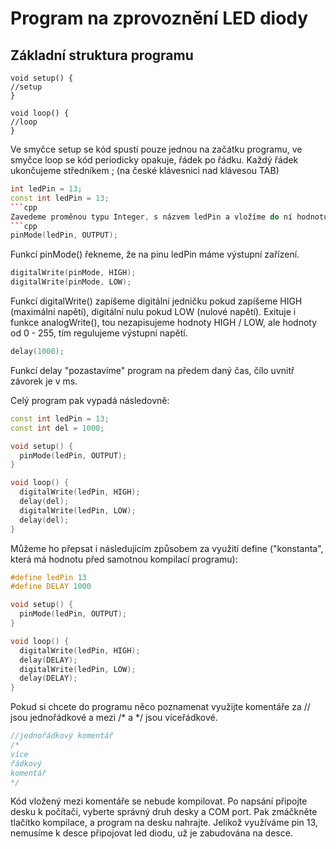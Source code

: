 # Program na zprovoznění LED diody
## Základní struktura programu
```
void setup() {
//setup
}

void loop() {
//loop
}
```
Ve smyčce setup se kód spustí pouze jednou na začátku programu, ve smyčce loop se kód periodicky opakuje, řádek po řádku.
Každý řádek ukončujeme středníkem ; (na české klávesnici nad klávesou TAB)
```cpp
int ledPin = 13;
const int ledPin = 13;
```cpp
Zavedeme proměnou typu Integer, s názvem ledPin a vložíme do ní hodnotu 13. Tím si usnadníme pojmenování jednotlivých pinů na desce (nemusíme si pamatovat čísla). Slovo const přidáváme, pokud se jedná o konstantu a do proměnné později nebudeme zapisovat.
```cpp
pinMode(ledPin, OUTPUT);
```
Funkcí pinMode() řekneme, že na pinu ledPin máme výstupní zařízení.
```cpp
digitalWrite(pinMode, HIGH);
digitalWrite(pinMode, LOW);
```
Funkcí digitalWrite() zapíšeme digitální jedničku pokud zapíšeme HIGH (maximální napětí), digitální nulu pokud LOW (nulové napětí). Exituje i funkce analogWrite(), tou nezapisujeme hodnoty HIGH / LOW, ale hodnoty od 0 - 255, tím regulujeme výstupní napětí.
```cpp
delay(1000);
```
Funkcí delay "pozastavíme" program na předem daný čas, čílo uvnitř závorek je v ms.

Celý program pak vypadá následovně:
```cpp
const int ledPin = 13;
const int del = 1000;

void setup() {
  pinMode(ledPin, OUTPUT);
}

void loop() {
  digitalWrite(ledPin, HIGH);
  delay(del);
  digitalWrite(ledPin, LOW);
  delay(del);    
}
```
Můžeme ho přepsat i následujícím způsobem za využití define ("konstanta", která má hodnotu před samotnou kompilací programu):
```cpp
#define ledPin 13
#define DELAY 1000

void setup() {
  pinMode(ledPin, OUTPUT);
}

void loop() {
  digitalWrite(ledPin, HIGH);
  delay(DELAY);
  digitalWrite(ledPin, LOW);
  delay(DELAY);    
}
```
Pokud si chcete do programu něco poznamenat využijte komentáře za // jsou jednořádkové a mezi /* a \*/ jsou víceřádkové.
```cpp
//jednořádkový komentář
/*
více
řádkový
komentář
*/
```
Kód vložený mezi komentáře se nebude kompilovat.
Po napsání připojte desku k počítači, vyberte správný druh desky a COM port.
Pak zmáčkněte tlačítko kompilace, a program na desku nahrajte.
Jelikož využíváme pin 13, nemusíme k desce připojovat led diodu, už je zabudována na desce.

